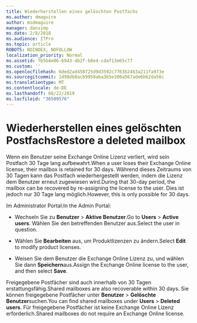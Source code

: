 ```yaml
---
title: Wiederherstellen eines gelöschten Postfachs
ms.author: dmaguire
author: msdmaguire
manager: dansimp
ms.date: 2/8/2018
ms.audience: ITPro
ms.topic: article
ROBOTS: NOINDEX, NOFOLLOW
localization_priority: Normal
ms.assetid: 7b5b4e06-6943-4b2f-b8e4-cdaf13e65c77
ms.custom: ''
ms.openlocfilehash: 6ded2ad450725d9d3592c7763b24b3a211fa973e
ms.sourcegitcommit: 1d98db8acb9959aba3b5e308a567ade6b62da56c
ms.translationtype: MT
ms.contentlocale: de-DE
ms.lasthandoff: 08/22/2019
ms.locfileid: "36509576"
---
```

# <a name="restore-a-deleted-mailbox"></a><span data-ttu-id="816bc-102">Wiederherstellen eines gelöschten Postfachs</span><span class="sxs-lookup"><span data-stu-id="816bc-102">Restore a deleted mailbox</span></span>

<span data-ttu-id="816bc-103">Wenn ein Benutzer seine Exchange Online Lizenz verliert, wird sein Postfach 30 Tage lang aufbewahrt.</span><span class="sxs-lookup"><span data-stu-id="816bc-103">When a user loses their Exchange Online license, their mailbox is retained for 30 days.</span></span> <span data-ttu-id="816bc-104">Während dieses Zeitraums von 30 Tagen kann das Postfach wiederhergestellt werden, indem die Lizenz dem Benutzer erneut zugewiesen wird.</span><span class="sxs-lookup"><span data-stu-id="816bc-104">During that 30-day period, the mailbox can be recovered by re-assigning the license to the user.</span></span> <span data-ttu-id="816bc-105">Dies ist jedoch nur 30 Tage lang möglich.</span><span class="sxs-lookup"><span data-stu-id="816bc-105">However, this is only possible for 30 days.</span></span>
  
<span data-ttu-id="816bc-106">Im Administrator Portal:</span><span class="sxs-lookup"><span data-stu-id="816bc-106">In the Admin Portal:</span></span>
  
- <span data-ttu-id="816bc-107">Wechseln Sie zu **Benutzer** \> **Aktive Benutzer**.</span><span class="sxs-lookup"><span data-stu-id="816bc-107">Go to **Users** \> **Active users**.</span></span> <span data-ttu-id="816bc-108">Wählen Sie den betreffenden Benutzer aus.</span><span class="sxs-lookup"><span data-stu-id="816bc-108">Select the user in question.</span></span>

- <span data-ttu-id="816bc-109">Wählen Sie **Bearbeiten** aus, um Produktlizenzen zu ändern.</span><span class="sxs-lookup"><span data-stu-id="816bc-109">Select **Edit** to modify product licenses.</span></span>

- <span data-ttu-id="816bc-110">Weisen Sie dem Benutzer die Exchange Online Lizenz zu, und wählen Sie dann **Speichern**aus.</span><span class="sxs-lookup"><span data-stu-id="816bc-110">Assign the Exchange Online license to the user, and then select **Save**.</span></span>

<span data-ttu-id="816bc-111">Freigegebene Postfächer sind auch innerhalb von 30 Tagen erstattungsfähig.</span><span class="sxs-lookup"><span data-stu-id="816bc-111">Shared mailboxes are also recoverable within 30 days.</span></span> <span data-ttu-id="816bc-112">Sie können freigegebene Postfächer unter **Benutzer** \> **Gelöschte Benutzer**suchen.</span><span class="sxs-lookup"><span data-stu-id="816bc-112">You can find shared mailboxes under **Users** \> **Deleted users**.</span></span> <span data-ttu-id="816bc-113">Für freigegebene Postfächer ist keine Exchange Online Lizenz erforderlich.</span><span class="sxs-lookup"><span data-stu-id="816bc-113">Shared mailboxes do not require an Exchange Online license.</span></span>
  